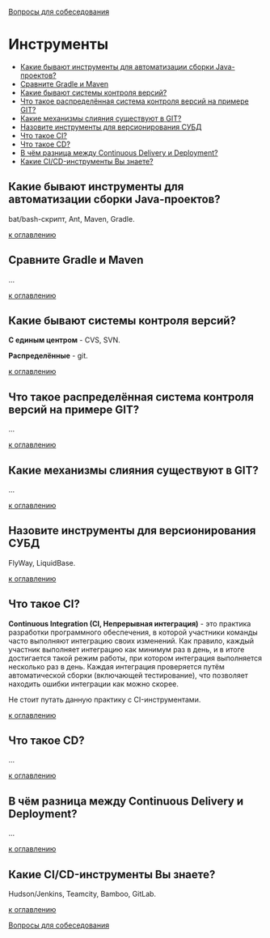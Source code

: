 [Вопросы для собеседования](README.md)

# Инструменты
+ [Какие бывают инструменты для автоматизации сборки Java-проектов?](#Какие-бывают-инструменты-для-автоматизации-сборки-Java-проектов?)
+ [Сравните Gradle и Maven](#Сравните-Gradle-и-Maven)
+ [Какие бывают системы контроля версий?](#Какие-бывают-системы-контроля-версий?)
+ [Что такое распределённая система контроля версий на примере GIT?](#Что-такое-распределённая-система-контроля-версий-на-примере-GIT?)
+ [Какие механизмы слияния существуют в GIT?](#Какие-механизмы-слияния-существуют-в-GIT?)
+ [Назовите инструменты для версионирования СУБД](#Назовите-инструменты-для-версионирования-СУБД)
+ [Что такое CI?](#Что-такое-CI?)
+ [Что такое CD?](#Что-такое-CD?)
+ [В чём разница между Continuous Delivery и Deployment?](#В-чём-разница-между-Continuous-Delivery-и-Deployment?)
+ [Какие CI/CD-инструменты Вы знаете?](#Какие-CICD-инструменты-Вы-знаете?)

## Какие бывают инструменты для автоматизации сборки Java-проектов?

bat/bash-скрипт, Ant, Maven, Gradle. 

[к оглавлению](#Инструменты)

## Сравните Gradle и Maven
...

[к оглавлению](#Инструменты)


## Какие бывают системы контроля версий?
__С единым центром__ - CVS, SVN.

__Распределённые__ - git.

[к оглавлению](#Инструменты)

## Что такое распределённая система контроля версий на примере GIT?
...

[к оглавлению](#Инструменты)

## Какие механизмы слияния существуют в GIT?
...

[к оглавлению](#Инструменты)

## Назовите инструменты для версионирования СУБД
FlyWay, LiquidBase.

[к оглавлению](#Инструменты)

## Что такое CI?
__Continuous Integration (CI, Непрерывная интеграция)__ - это практика разработки программного обеспечения, в которой участники команды часто выполняют интеграцию своих изменений. Как правило, каждый участник выполняет интеграцию как минимум раз в день, и в итоге достигается такой режим работы, при котором интеграция выполняется несколько раз в день. Каждая интеграция проверяется путём автоматической сборки (включающей тестирование), что позволяет находить ошибки интеграции как можно скорее.

Не стоит путать данную практику с CI-инструментами.

[к оглавлению](#Инструменты)

## Что такое CD?
...

[к оглавлению](#Инструменты)

## В чём разница между Continuous Delivery и Deployment?
...

[к оглавлению](#Инструменты)

## Какие CI/CD-инструменты Вы знаете?
Hudson/Jenkins, Teamcity, Bamboo, GitLab.

[к оглавлению](#Инструменты)


[Вопросы для собеседования](README.md)
